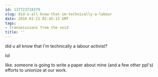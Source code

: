 ```yaml
---
id: 137723718379
slug: did-u-all-know-that-im-technically-a-labour
date: 2016-01-21 02:45:13 GMT
tags:
- transmissions from the void
title: ''
---
```

did u all know that I'm technically a labour activist? 

lol

like.  someone is going to write a paper about mine (and a few other ppl's) efforts to unionize at our work.